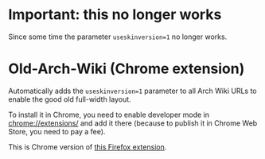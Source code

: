# Important: this no longer works
Since some time the parameter `useskinversion=1` no longer works.

# Old-Arch-Wiki (Chrome extension)
Automatically adds the `useskinversion=1` parameter to all Arch Wiki URLs to enable the good old full-width layout.

To install it in Chrome, you need to enable developer mode in [chrome://extensions/](chrome://extensions/) and add it there (because to publish it in Chrome Web Store, you need to pay a fee).

This is Chrome version of [this Firefox extension](https://addons.mozilla.org/en-US/firefox/addon/old-arch-wiki/).
